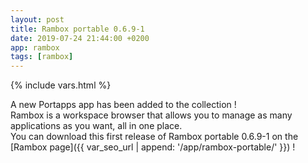 ```yaml
---
layout: post
title: Rambox portable 0.6.9-1
date: 2019-07-24 21:44:00 +0200
app: rambox
tags: [rambox]
---
```

{% include vars.html %}

A new Portapps app has been added to the collection !<br />
Rambox is a workspace browser that allows you to manage as many applications as you want, all in one place.<br />
You can download this first release of Rambox portable 0.6.9-1 on the [Rambox page]({{ var_seo_url | append: '/app/rambox-portable/' }}) !
